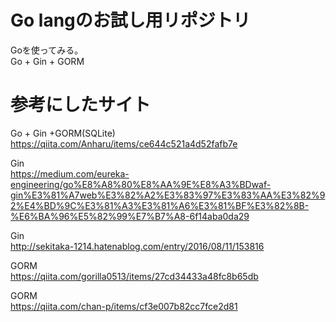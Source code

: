 # Go langのお試し用リポジトリ
Goを使ってみる。  
Go + Gin + GORM 

# 参考にしたサイト
Go + Gin +GORM(SQLite)  
https://qiita.com/Anharu/items/ce644c521a4d52fafb7e  
 
Gin  
https://medium.com/eureka-engineering/go%E8%A8%80%E8%AA%9E%E8%A3%BDwaf-gin%E3%81%A7web%E3%82%A2%E3%83%97%E3%83%AA%E3%82%92%E4%BD%9C%E3%81%A3%E3%81%A6%E3%81%BF%E3%82%8B-%E6%BA%96%E5%82%99%E7%B7%A8-6f14aba0da29

Gin  
http://sekitaka-1214.hatenablog.com/entry/2016/08/11/153816

GORM  
https://qiita.com/gorilla0513/items/27cd34433a48fc8b65db  

GORM  
https://qiita.com/chan-p/items/cf3e007b82cc7fce2d81  
